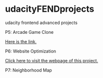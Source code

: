 # udacityFENDprojects
udacity frontend advanced projects

P5: Arcade Game Clone

[Here is the link.](https://xhlsrj.github.io/udacityFENDprojects/Arcade%20Game%20Clone_zh/index.html)

P6: Website Optimization

[Click here to visit the webpage of this project.](https://xhlsrj.github.io/udacityFENDprojects/Website%20Optimization_zh/index.html)

P7: Neighborhood Map